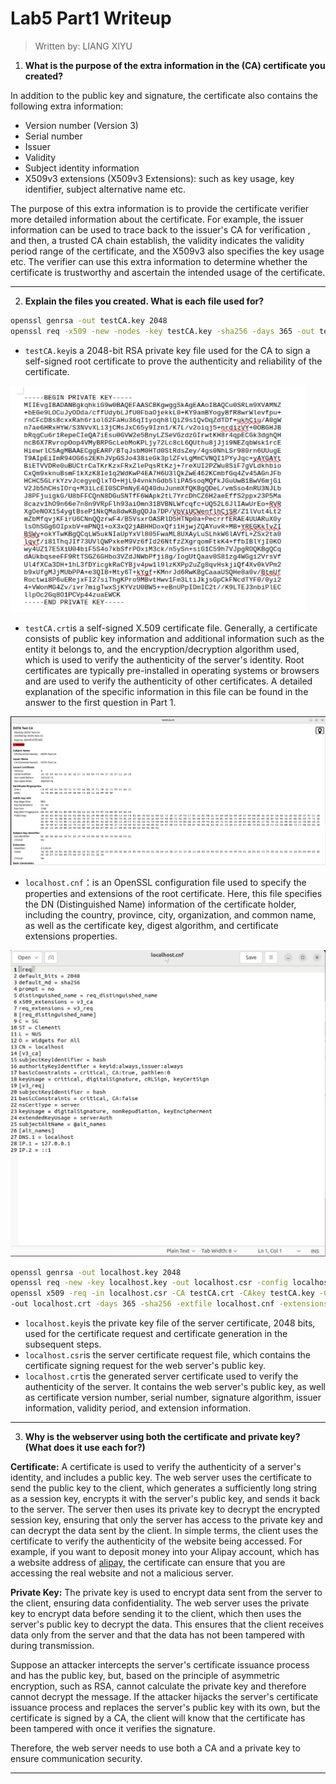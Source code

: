 # Lab5 Part1 Writeup

> Written by: LIANG XIYU

1. **What is the purpose of the extra information in the (CA) certificate you created?**

In addition to the public key and signature, the certificate also contains the following extra information:

- Version number (Version 3)
- Serial number
- Issuer
- Validity
- Subject identity information
- X509v3 extensions (X509v3 Extensions): such as key usage, key identifier, subject alternative name etc.

The purpose of this extra information is to provide the certificate verifier more detailed information about the certificate. For example, the issuer information can be used to trace back to the issuer's CA for verification , and then, a trusted CA chain establish, the validity indicates the validity period range of the certificate, and the X509v3 also specifies the key usage etc. The verifier can use this extra information to determine whether the certificate is trustworthy and ascertain the intended usage of the certificate.

------

2. **Explain the files you created. What is each file used for?**

```bash
openssl genrsa -out testCA.key 2048
openssl req -x509 -new -nodes -key testCA.key -sha256 -days 365 -out testCA.crt -config localhost.cnf -extensions v3_ca -subj "/CN=DOTA Test CA"
```

* `testCA.key`is a 2048-bit RSA private key file used for the CA to sign a self-signed root certificate to prove the authenticity and reliability of the certificate.

<img src="https://github.com/kkzka-hoh/DOTA2023-Lab/blob/main/Lab5/testCAkey.png" style="zoom: 0.67;" />

* `testCA.crt`is a self-signed X.509 certificate file. Generally, a certificate consists of public key information and additional information such as the entity it belongs to, and the encryption/decryption algorithm used, which is used to verify the authenticity of the server's identity. Root certificates are typically pre-installed in operating systems or browsers and are used to verify the authenticity of other certificates. A detailed explanation of the specific information in this file can be found in the answer to the first question in Part 1.

<img src="https://github.com/kkzka-hoh/DOTA2023-Lab/blob/main/Lab5/testCAcrt.png" style="zoom: 0.5;" />

* `localhost.cnf`：is an OpenSSL configuration file used to specify the properties and extensions of the root certificate. Here, this file specifies the DN (Distinguished Name) information of the certificate holder, including the country, province, city, organization, and common name, as well as the certificate key, digest algorithm, and certificate extensions properties.

<img src="https://github.com/kkzka-hoh/DOTA2023-Lab/blob/main/Lab5/localhostcnf.png" style="zoom:0.5;" />

```bash
openssl genrsa -out localhost.key 2048
openssl req -new -key localhost.key -out localhost.csr -config localhost.cnf -extensions v3_req
openssl x509 -req -in localhost.csr -CA testCA.crt -CAkey testCA.key -CAcreateserial \
-out localhost.crt -days 365 -sha256 -extfile localhost.cnf -extensions v3_req
```

* `localhost.key`is the private key file of the server certificate, 2048 bits, used for the certificate request and certificate generation in the subsequent steps.
* `localhost.csr`is the server certificate request file, which contains the certificate signing request for the web server's public key.
* `localhost.crt`is the generated server certificate used to verify the authenticity of the server. It contains the web server's public key, as well as certificate version number, serial number, signature algorithm, issuer information, validity period, and extension information.

------

3. **Why is the webserver using both the certificate and private key? (What does it use each for?)**

**Certificate:** A certificate is used to verify the authenticity of a server's identity, and includes a public key. The web server uses the certificate to send the public key to the client, which generates a sufficiently long string as a session key, encrypts it with the server's public key, and sends it back to the server. The server then uses its private key to decrypt the encrypted session key, ensuring that only the server has access to the private key and can decrypt the data sent by the client. In simple terms, the client uses the certificate to verify the authenticity of the website being accessed. For example, if you want to deposit money into your Alipay account, which has a website address of [alipay](http://www.alipay.com/), the certificate can ensure that you are accessing the real website and not a malicious server.

**Private Key:** The private key is used to encrypt data sent from the server to the client, ensuring data confidentiality. The web server uses the private key to encrypt data before sending it to the client, which then uses the server's public key to decrypt the data. This ensures that the client receives data only from the server and that the data has not been tampered with during transmission.

Suppose an attacker intercepts the server's certificate issuance process and has the public key, but, based on the principle of asymmetric encryption, such as RSA, cannot calculate the private key and therefore cannot decrypt the message. If the attacker hijacks the server's certificate issuance process and replaces the server's public key with its own, but the certificate is signed by a CA, the client will know that the certificate has been tampered with once it verifies the signature.

Therefore, the web server needs to use both a CA and a private key to ensure communication security.

------

